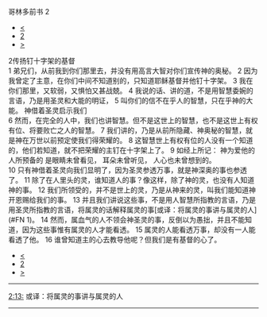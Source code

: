 ﻿





 哥林多前书 2




* [<](bible/1CO01.md)
* [2](bible/1CO.md)
* [>](bible/1CO03.md)



 
2传扬钉十字架的基督  
1 弟兄们，从前我到你们那里去，并没有用高言大智对你们宣传神的奥秘。 
2 因为我曾定了主意，在你们中间不知道别的，只知道耶稣基督并他钉十字架。 
3 我在你们那里，又软弱，又惧怕又甚战兢。 
4 我说的话、讲的道，不是用智慧委婉的言语，乃是用圣灵和大能的明证， 
5 叫你们的信不在乎人的智慧，只在乎神的大能。 神借着圣灵启示我们  
6 然而，在完全的人中，我们也讲智慧。但不是这世上的智慧，也不是这世上有权有位、将要败亡之人的智慧。 
7 我们讲的，乃是从前所隐藏、神奥秘的智慧，就是神在万世以前预定使我们得荣耀的。 
8 这智慧世上有权有位的人没有一个知道的，他们若知道，就不把荣耀的主钉在十字架上了。 
9 如经上所记： 神为爱他的人所预备的 是眼睛未曾看见， 耳朵未曾听见， 人心也未曾想到的。  
10 只有神借着圣灵向我们显明了，因为圣灵参透万事，就是神深奥的事也参透了。 
11 除了在人里头的灵，谁知道人的事？像这样，除了神的灵，也没有人知道神的事。 
12 我们所领受的，并不是世上的灵，乃是从神来的灵，叫我们能知道神开恩赐给我们的事。 
13 并且我们讲说这些事，不是用人智慧所指教的言语，乃是用圣灵所指教的言语，将属灵的话解释属灵的事[或译：将属灵的事讲与属灵的人](#FN
1)。 
14 然而，属血气的人不领会神圣灵的事，反倒以为愚拙，并且不能知道，因为这些事惟有属灵的人才能看透。 
15 属灵的人能看透万事，却没有一人能看透了他。 
16 谁曾知道主的心去教导他呢？但我们是有基督的心了。 
* [<](bible/1CO01.md)
* [2](bible/1CO.md)
* [>](bible/1CO03.md)





---


[2:13:](#V13)
或译：将属灵的事讲与属灵的人




---









